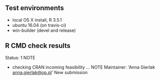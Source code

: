 ## Test environments
* local OS X install, R 3.5.1
* ubuntu 16.04 (on travis-ci)
* win-builder (devel and release)

## R CMD check results

Status: 1 NOTE

* checking CRAN incoming feasibility ... NOTE
Maintainer: 'Anna Gierlak <anna.gierlak@op.pl>'
New submission
